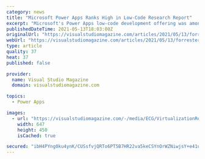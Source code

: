 ```yaml
---
category: news
title: "Microsoft Power Apps Ranks High in Low-Code Research Report"
excerpt: "Microsoft's Power Apps low-code development offering was among four market leaders identified in a new report from research firm Forrester."
publishedDateTime: 2021-05-13T18:03:00Z
originalUrl: "https://visualstudiomagazine.com/articles/2021/05/13/forrester-lowcode.aspx"
webUrl: "https://visualstudiomagazine.com/articles/2021/05/13/forrester-lowcode.aspx"
type: article
quality: 37
heat: 37
published: false

provider:
  name: Visual Studio Magazine
  domain: visualstudiomagazine.com

topics:
  - Power Apps

images:
  - url: "https://visualstudiomagazine.com/-/media/ECG/VirtualizationReview/Images/introimages2014/GENGuystackingTinyBricks.jpg"
    width: 647
    height: 450
    isCached: true

secured: "ibH4PYng0ku4ynK/CUSsfvjQRTo6PT5B7HR22va5keCSYnOrWZNiwjsY+e41urqR4BXEPvC8LF6qCr8OUKfpPMlz24qcnDQ/Pydheijiwhs8/iLZnx+xMUjE13mFy8OUybmFRuTHqSNyeoxJh2xYEALkZbPxXZ5cJXeP8FJAKDtW6gyjlU3Wlg2GCWM82UMS6dTNm5Ki17cHefEvODq29G8mDvJK7vsoNvKjYajnulR34yWX1SlG1beVSonsTjdFyjoNn5wck6zEIDdtsUgdtAArvco6KxtAiX5JcH14ono+ws5k5gr0P+3svHzE/CKcWobVWU2yX0peukPQ1u/krL9kcg992neNHjRzm+d69uU=;91IbtRaliGJbzi2FAmqzRA=="
---
```


